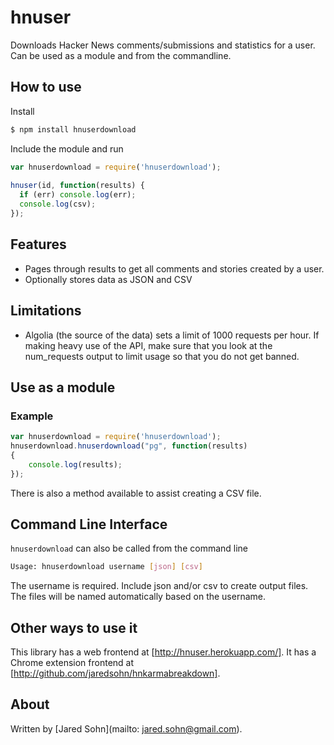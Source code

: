 # hnuser

Downloads Hacker News comments/submissions and statistics for a user.  Can be used as a module and from the commandline.

## How to use

Install

```bash
$ npm install hnuserdownload
```

Include the module and run

```javascript
var hnuserdownload = require('hnuserdownload');
    
hnuser(id, function(results) {
  if (err) console.log(err);
  console.log(csv);
});
```

## Features

* Pages through results to get all comments and stories created by a user.
* Optionally stores data as JSON and CSV

## Limitations

* Algolia (the source of the data) sets a limit of 1000 requests per hour.  If making heavy use of the API, make sure that you look at the num_requests output to limit usage so that you do not get banned.

## Use as a module

### Example

```javascript
var hnuserdownload = require('hnuserdownload');
hnuserdownload.hnuserdownload("pg", function(results)
{
	console.log(results);
});
```

There is also a method available to assist creating a CSV file.

## Command Line Interface

`hnuserdownload` can also be called from the command line

```bash
Usage: hnuserdownload username [json] [csv]
```


The username is required. Include json and/or csv to create output files.  The files will be named automatically based on the username.
      

## Other ways to use it

This library has a web frontend at [http://hnuser.herokuapp.com/].  It has a Chrome extension frontend at [http://github.com/jaredsohn/hnkarmabreakdown].


## About

Written by [Jared Sohn](mailto: jared.sohn@gmail.com).
